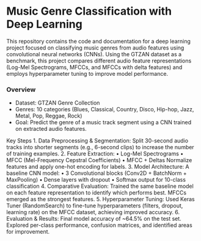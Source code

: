 # Music Genre Classification with Deep Learning

This repository contains the code and documentation for a deep learning project focused on classifying music genres from audio features using convolutional neural networks (CNNs). Using the GTZAN dataset as a benchmark, this project compares different audio feature representations (Log-Mel Spectrograms, MFCCs, and MFCCs with delta features) and employs hyperparameter tuning to improve model performance.

### Overview
- Dataset: GTZAN Genre Collection
- Genres: 10 categories (Blues, Classical, Country, Disco, Hip-hop, Jazz, Metal, Pop, Reggae, Rock)
- Goal: Predict the genre of a music track segment using a CNN trained on extracted audio features.

Key Steps
	1.	Data Preprocessing & Segmentation:
Split 30-second audio tracks into shorter segments (e.g., 6-second clips) to increase the number of training examples.
	2.	Feature Extraction:
	•	Log-Mel Spectrograms
	•	MFCC (Mel-Frequency Cepstral Coefficients)
	•	MFCC + Deltas
Normalize features and apply one-hot encoding for labels.
	3.	Model Architecture:
A baseline CNN model:
	•	3 Convolutional blocks (Conv2D + BatchNorm + MaxPooling)
	•	Dense layers with dropout
	•	Softmax output for 10-class classification
	4.	Comparative Evaluation:
Trained the same baseline model on each feature representation to identify which performs best. MFCCs emerged as the strongest features.
	5.	Hyperparameter Tuning:
Used Keras Tuner (RandomSearch) to fine-tune hyperparameters (filters, dropout, learning rate) on the MFCC dataset, achieving improved accuracy.
	6.	Evaluation & Results:
Final model accuracy of ~64.5% on the test set. Explored per-class performance, confusion matrices, and identified areas for improvement.
